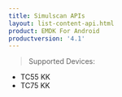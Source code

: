 ```yaml
---
title: Simulscan APIs
layout: list-content-api.html
product: EMDK For Android
productversion: '4.1'
---
```

>Supported Devices:
* TC55 KK
* TC75 KK










